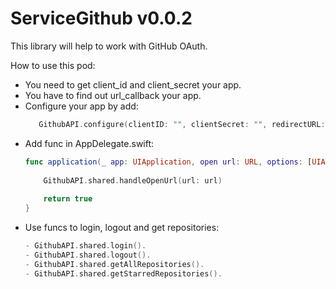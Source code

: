 # ServiceGithub v0.0.2
This library will help to work with GitHub OAuth.

How to use this pod:
 - You need to get client_id and client_secret your app.
 - You have to find out url_callback your app.
 - Configure your app by add:
     ```swift
        GithubAPI.configure(clientID: "", clientSecret: "", redirectURL: "")
     ```
 - Add func in AppDelegate.swift:
    ```swift
    func application(_ app: UIApplication, open url: URL, options: [UIApplication.OpenURLOptionsKey : Any] = [:]) -> Bool {
        
        GithubAPI.shared.handleOpenUrl(url: url)
        
        return true
    }
    ```
 - Use funcs to login, logout and get repositories:
    ```swift
    - GithubAPI.shared.login().
    - GithubAPI.shared.logout().
    - GithubAPI.shared.getAllRepositories().
    - GithubAPI.shared.getStarredRepositories().
    ```
